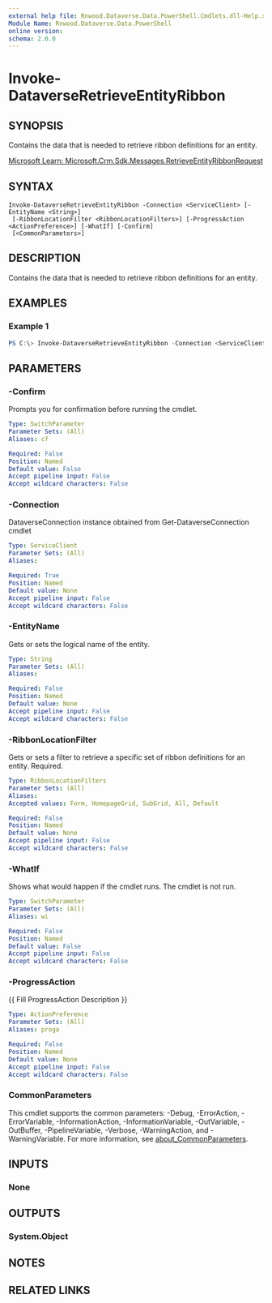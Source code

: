 ```yaml
---
external help file: Rnwood.Dataverse.Data.PowerShell.Cmdlets.dll-Help.xml
Module Name: Rnwood.Dataverse.Data.PowerShell
online version:
schema: 2.0.0
---
```


# Invoke-DataverseRetrieveEntityRibbon

## SYNOPSIS
Contains the data that is needed to retrieve ribbon definitions for an entity.

[Microsoft Learn: Microsoft.Crm.Sdk.Messages.RetrieveEntityRibbonRequest](https://learn.microsoft.com/dotnet/api/Microsoft.Crm.Sdk.Messages.RetrieveEntityRibbonRequest)

## SYNTAX

```
Invoke-DataverseRetrieveEntityRibbon -Connection <ServiceClient> [-EntityName <String>]
 [-RibbonLocationFilter <RibbonLocationFilters>] [-ProgressAction <ActionPreference>] [-WhatIf] [-Confirm]
 [<CommonParameters>]
```

## DESCRIPTION
Contains the data that is needed to retrieve ribbon definitions for an entity.

## EXAMPLES

### Example 1
```powershell
PS C:\> Invoke-DataverseRetrieveEntityRibbon -Connection <ServiceClient> -EntityName <String> -RibbonLocationFilter <RibbonLocationFilters>
```

## PARAMETERS

### -Confirm
Prompts you for confirmation before running the cmdlet.

```yaml
Type: SwitchParameter
Parameter Sets: (All)
Aliases: cf

Required: False
Position: Named
Default value: False
Accept pipeline input: False
Accept wildcard characters: False
```

### -Connection
DataverseConnection instance obtained from Get-DataverseConnection cmdlet

```yaml
Type: ServiceClient
Parameter Sets: (All)
Aliases:

Required: True
Position: Named
Default value: None
Accept pipeline input: False
Accept wildcard characters: False
```

### -EntityName
Gets or sets the logical name of the entity.

```yaml
Type: String
Parameter Sets: (All)
Aliases:

Required: False
Position: Named
Default value: None
Accept pipeline input: False
Accept wildcard characters: False
```

### -RibbonLocationFilter
Gets or sets a filter to retrieve a specific set of ribbon definitions for an entity. Required.

```yaml
Type: RibbonLocationFilters
Parameter Sets: (All)
Aliases:
Accepted values: Form, HomepageGrid, SubGrid, All, Default

Required: False
Position: Named
Default value: None
Accept pipeline input: False
Accept wildcard characters: False
```

### -WhatIf
Shows what would happen if the cmdlet runs. The cmdlet is not run.

```yaml
Type: SwitchParameter
Parameter Sets: (All)
Aliases: wi

Required: False
Position: Named
Default value: False
Accept pipeline input: False
Accept wildcard characters: False
```

### -ProgressAction
{{ Fill ProgressAction Description }}

```yaml
Type: ActionPreference
Parameter Sets: (All)
Aliases: proga

Required: False
Position: Named
Default value: None
Accept pipeline input: False
Accept wildcard characters: False
```

### CommonParameters
This cmdlet supports the common parameters: -Debug, -ErrorAction, -ErrorVariable, -InformationAction, -InformationVariable, -OutVariable, -OutBuffer, -PipelineVariable, -Verbose, -WarningAction, and -WarningVariable. For more information, see [about_CommonParameters](http://go.microsoft.com/fwlink/?LinkID=113216).

## INPUTS

### None
## OUTPUTS

### System.Object
## NOTES

## RELATED LINKS

